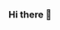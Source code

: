 ### Hi there 👋

<!--
**mudassirijaz786/mudassirijaz786** is a ✨ _special_ ✨ repository because its `README.md` (this file) appears on your GitHub profile.
[![Braydon's GitHub Banner](./assets/GitHubHeader.png)](https://braydoncoyer.dev)

Here are some ideas to get you started:

- 🔭 I’m currently working on ...
- 🌱 I’m currently learning ...
- 👯 I’m looking to collaborate on ...
- 🤔 I’m looking for help with ...
- 💬 Ask me about ...
- 📫 How to reach me: ...
- 😄 Pronouns: ...
- ⚡ Fun fact: ...
-->
